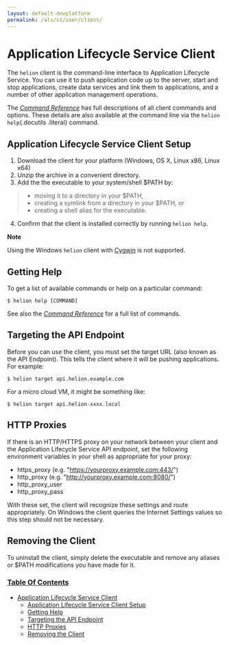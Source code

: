 ```yaml
---
layout: default-devplatform
permalink: /als/v1/user/client/
---
```


Application Lifecycle Service Client[](#helion-client "Permalink to this headline")
=================================================================

The `helion` client is the command-line interface
to Application Lifecycle Service. You can use it to push application code up to the server,
start and stop applications, create data services and link them to
applications, and a number of other application management operations.

The [*Command
Reference*](/als/v1/user/reference/client-ref/#command-ref-client) has full
descriptions of all client commands and options. These details are also
available at the command line via the `helion help`{.docutils
.literal} command.

Application Lifecycle Service Client Setup[](#helion-client-setup "Permalink to this headline")
-----------------------------------------------------------------------------

1.  Download the client for your platform (Windows, OS X, Linux x86,
    Linux x64)
2.  Unzip the archive in a convenient directory.
3.  Add the the executable to your system/shell \$PATH by:

> -   moving it to a directory in your \$PATH,
> -   creating a symlink from a directory in your \$PATH, or
> -   creating a shell alias for the executable.

4.  Confirm that the client is installed correctly by running
    `helion help`.

**Note**

Using the Windows `helion` client with
[Cygwin](http://www.cygwin.com/) is not supported.

Getting Help[](#getting-help "Permalink to this headline")
-----------------------------------------------------------

To get a list of available commands or help on a particular command:

    $ helion help [COMMAND]

See also the [*Command
Reference*](/als/v1/user/reference/client-ref/#command-ref-client) for a full
list of commands.

Targeting the API Endpoint[](#targeting-the-api-endpoint "Permalink to this headline")
---------------------------------------------------------------------------------------

Before you can use the client, you must set the target URL (also known
as the API Endpoint). This tells the client where it will be pushing
applications. For example:

    $ helion target api.helion.example.com

For a micro cloud VM, it might be something like:

    $ helion target api.helion-xxxx.local

HTTP Proxies[](#http-proxies "Permalink to this headline")
-----------------------------------------------------------

If there is an HTTP/HTTPS proxy on your network between your client and
the Application Lifecycle Service API endpoint, set the following environment variables in
your shell as appropriate for your proxy:

-   https\_proxy (e.g. "https://yourproxy.example.com:443/")
-   http\_proxy (e.g. "http://yourproxy.example.com:8080/")
-   http\_proxy\_user
-   http\_proxy\_pass

With these set, the client will recognize these settings and route
appropriately. On Windows the client queries the Internet Settings
values so this step should not be necessary.

Removing the Client[](#removing-the-client "Permalink to this headline")
-------------------------------------------------------------------------

To uninstall the client, simply delete the executable and remove any
aliases or \$PATH modifications you have made for it.

### [Table Of Contents](/als/v1/index-2/)

-   [Application Lifecycle Service Client](#)
    -   [Application Lifecycle Service Client Setup](#helion-client-setup)
    -   [Getting Help](#getting-help)
    -   [Targeting the API Endpoint](#targeting-the-api-endpoint)
    -   [HTTP Proxies](#http-proxies)
    -   [Removing the Client](#removing-the-client)

